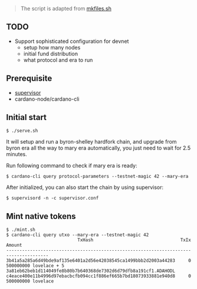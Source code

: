 > The script is adapted from [mkfiles.sh](https://github.com/input-output-hk/cardano-node/blob/master/scripts/byron-to-mary/mkfiles.sh)

## TODO
- Support sophisticated configuration for devnet
  - setup how many nodes
  - initial fund distribution
  - what protocol and era to run

## Prerequisite

- [supervisor](https://pypi.org/project/supervisor/)
- cardano-node/cardano-cli

## Initial start

```shell
$ ./serve.sh
```

It will setup and run a byron-shelley hardfork chain, and upgrade from byron era all the way to mary era automatically, you just need to wait for 2.5 minutes.

Run following command to check if mary era is ready:

```shell
$ cardano-cli query protocol-parameters --testnet-magic 42 --mary-era
```

After initialized, you can also start the chain by using supervisor:

```shell
$ supervisord -n -c supervisor.conf
```

## Mint native tokens

```
$ ./mint.sh
$ cardano-cli query utxo --mary-era --testnet-magic 42
                           TxHash                                 TxIx        Amount
--------------------------------------------------------------------------------------
3b41a5a285a6d49bde9af135e6401a2d56e42038545ca1499bbb2d2003a44283     0        500000000 lovelace + 5 3a81eb62beb1d114049fe8b80b7b640368de7302d6d79dfb8a191cf1.ADAHODL
c4eace400e11b4996d97ebacbcfb094cc1f886ef665b7bd18073933881e940d8     0        500000000 lovelace
```



